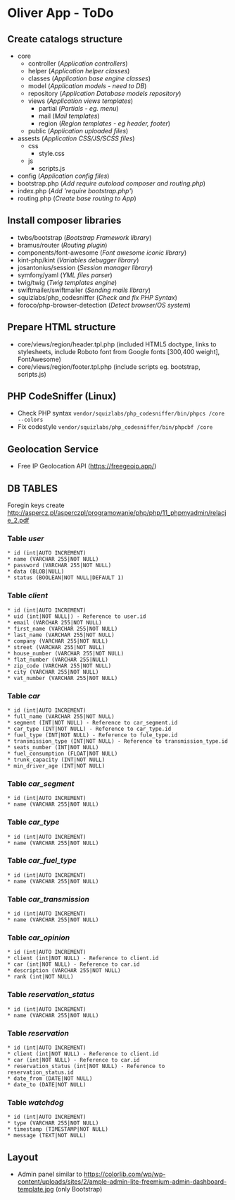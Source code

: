 # Oliver App - ToDo

## Create catalogs structure
* core
    * controller (_Application controllers_)
    * helper (_Application helper classes_)
    * classes (_Application base engine classes_)
    * model (_Application models - need to DB_)
    * repository (_Application Database models repository_)
    * views (_Application views templates_)
        * partial (_Partials - eg. menu_)
        * mail (_Mail templates_)
        * region (_Region templates - eg header, footer_)
    * public (_Application uploaded files_)
* assests (_Application CSS/JS/SCSS files_)
    * css
        * style.css 
    * js
        * scripts.js 
* config (_Application config files_)
* bootstrap.php (_Add require autoload composer and routing.php_)
* index.php (_Add 'require bootstrap.php'_)
* routing.php (_Create base routing to App_)

## Install composer libraries
- twbs/bootstrap (_Bootstrap Framework library_)
- bramus/router (_Routing plugin_)
- components/font-awesome (_Font awesome iconic library_)
- kint-php/kint (_Variables debugger library_)
- josantonius/session (_Session manager library_)
- symfony/yaml (_YML files parser_)
- twig/twig (_Twig templates engine_)
- swiftmailer/swiftmailer (_Sending mails library_)
- squizlabs/php_codesniffer (_Check and fix PHP Syntax_)
- foroco/php-browser-detection (_Detect browser/OS system_)

## Prepare HTML structure
* core/views/region/header.tpl.php (included HTML5 doctype, links to stylesheets, include Roboto font from Google fonts [300,400 weight], FontAwesome)
* core/views/region/footer.tpl.php (include scripts eg. bootstrap, scripts.js)

## PHP CodeSniffer (Linux)
* Check PHP syntax
```vendor/squizlabs/php_codesniffer/bin/phpcs /core --colors```
* Fix codestyle
```vendor/squizlabs/php_codesniffer/bin/phpcbf /core```

## Geolocation Service
* Free IP Geolocation API (https://freegeoip.app/)

## DB TABLES
Foregin keys create 
http://aspercz.pl/asperczpl/programowanie/php/php/11_phpmyadmin/relacje_2.pdf

### Table _user_
```
* id (int|AUTO INCREMENT)
* name (VARCHAR 255|NOT NULL)
* password (VARCHAR 255|NOT NULL)
* data (BLOB|NULL)
* status (BOOLEAN|NOT NULL|DEFAULT 1)
```
### Table _client_
```
* id (int|AUTO INCREMENT)
* uid (int|NOT NULL|) - Reference to user.id
* email (VARCHAR 255|NOT NULL)
* first_name (VARCHAR 255|NOT NULL)
* last_name (VARCHAR 255|NOT NULL)
* company (VARCHAR 255|NOT NULL)
* street (VARCHAR 255|NOT NULL)
* house_number (VARCHAR 255|NOT NULL)
* flat_number (VARCHAR 255|NULL)
* zip_code (VARCHAR 255|NOT NULL)
* city (VARCHAR 255|NOT NULL)
* vat_number (VARCHAR 255|NOT NULL)
```

### Table _car_
```
* id (int|AUTO INCREMENT)
* full_name (VARCHAR 255|NOT NULL)
* segment (INT|NOT NULL) - Reference to car_segment.id
* car_type (INT|NOT NULL) - Reference to car_type.id
* fuel_type (INT|NOT NULL) - Reference to fule_type.id
* transmission_type (INT|NOT NULL) - Reference to transmission_type.id
* seats_number (INT|NOT NULL)
* fuel_consumption (FLOAT|NOT NULL)
* trunk_capacity (INT|NOT NULL)
* min_driver_age (INT|NOT NULL)
```

### Table _car_segment_
```
* id (int|AUTO INCREMENT)
* name (VARCHAR 255|NOT NULL)
```

### Table _car_type_
```
* id (int|AUTO INCREMENT)
* name (VARCHAR 255|NOT NULL)
```

### Table _car_fuel_type_
```
* id (int|AUTO INCREMENT)
* name (VARCHAR 255|NOT NULL)
```

### Table _car_transmission_
```
* id (int|AUTO INCREMENT)
* name (VARCHAR 255|NOT NULL)
```

### Table _car_opinion_
```
* id (int|AUTO INCREMENT)
* client (int|NOT NULL) - Reference to client.id
* car (int|NOT NULL) - Reference to car.id
* description (VARCHAR 255|NOT NULL)
* rank (int|NOT NULL)
```

### Table _reservation_status_
```
* id (int|AUTO INCREMENT)
* name (VARCHAR 255|NOT NULL)
```

### Table _reservation_
```
* id (int|AUTO INCREMENT)
* client (int|NOT NULL) - Reference to client.id
* car (int|NOT NULL) - Reference to car.id
* reservation_status (int|NOT NULL) - Reference to reservation_status.id
* date_from (DATE|NOT NULL)
* date_to (DATE|NOT NULL)
```

### Table _watchdog_
```
* id (int|AUTO INCREMENT)
* type (VARCHAR 255|NOT NULL)
* timestamp (TIMESTAMP|NOT NULL)
* message (TEXT|NOT NULL)
```

## Layout
* Admin panel similar to https://colorlib.com/wp/wp-content/uploads/sites/2/ample-admin-lite-freemium-admin-dashboard-template.jpg (only Bootstrap)
